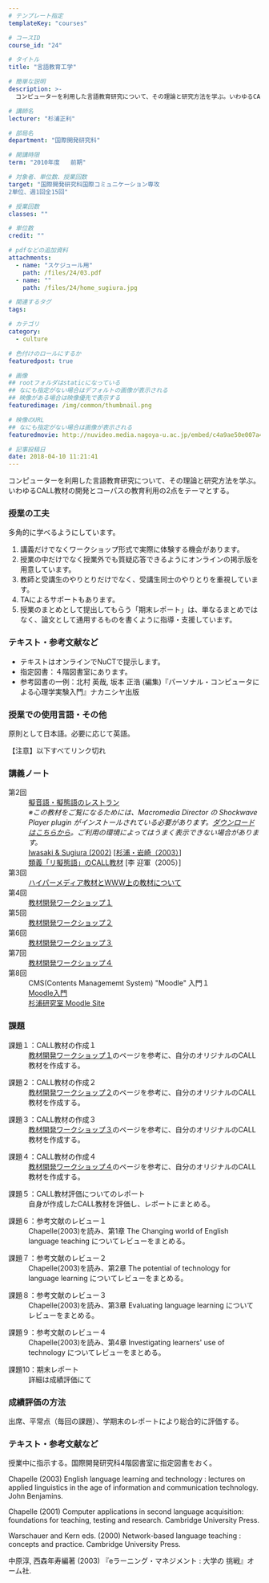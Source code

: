 ```yaml
---
# テンプレート指定
templateKey: "courses"

# コースID
course_id: "24"

# タイトル
title: "言語教育工学"

# 簡単な説明
description: >-
  コンピューターを利用した言語教育研究について、その理論と研究方法を学ぶ。いわゆるCALL教材の開発とコーパスの教育利用の2点をテーマとする。...

# 講師名
lecturer: "杉浦正利"

# 部局名
department: "国際開発研究科"

# 開講時限
term: "2010年度	前期"

# 対象者、単位数、授業回数
target: "国際開発研究科国際コミュニケーション専攻
2単位、週1回全15回"

# 授業回数
classes: ""

# 単位数
credit: ""

# pdfなどの追加資料
attachments: 
  - name: "スケジュール用" 
    path: /files/24/03.pdf
  - name: "" 
    path: /files/24/home_sugiura.jpg

# 関連するタグ
tags:

# カテゴリ
category:
  - culture

# 色付けのロールにするか
featuredpost: true

# 画像
## rootフォルダはstaticになっている
## なにも指定がない場合はデフォルトの画像が表示される
## 映像がある場合は映像優先で表示する
featuredimage: /img/common/thumbnail.png

# 映像のURL
## なにも指定がない場合は画像が表示される
featuredmovie: http://nuvideo.media.nagoya-u.ac.jp/embed/c4a9ae50e007a41163170f0a0e56e585dc89fe50

# 記事投稿日
date: 2018-04-10 11:21:41
---
```


コンピューターを利用した言語教育研究について、その理論と研究方法を学ぶ。いわゆるCALL教材の開発とコーパスの教育利用の2点をテーマとする。

### 授業の工夫

多角的に学べるようにしています。

1. 講義だけでなくワークショップ形式で実際に体験する機会があります。
2. 授業の中だけでなく授業外でも質疑応答できるようにオンラインの掲示版を用意しています。
3. 教師と受講生のやりとりだけでなく、受講生同士のやりとりを重視しています。
4. TAによるサポートもあります。
5. 授業のまとめとして提出してもらう「期末レポート」は、単なるまとめではなく、論文として通用するものを書くように指導・支援しています。



### テキスト・参考文献など

* テキストはオンラインでNuCTで提示します。
* 指定図書：４階図書室にあります。
* 参考図書の一例：北村 英哉, 坂本 正浩 (編集)『パーソナル・コンピュータによる心理学実験入門』ナカニシヤ出版

### 授業での使用言語・その他

原則として日本語。必要に応じて英語。



【注意】以下すべてリンク切れ

### 講義ノート

<dl>
<dt>
第2回

<dd>
<a href="http://oscar.gsid.nagoya-u.ac.jp/~sugiura/proj/giongogitaigo/demo/">擬音語・擬態語のレストラン</a><br /> <em>※この教材をご覧になるためには、Macromedia Director の Shockwave Player plugin がインストールされている必要があります。<a title="Shockwave Player Download Center" href="http://sdc.shockwave.com/shockwave/download/">ダウンロードはこちらから</a>。ご利用の環境によってはうまく表示できない場合があります。</em>
</dd>

<dd>
<a href="http://sugiura3.gsid.nagoya-u.ac.jp/~iwasaki/castelJ/ppt.files/frame.htm">Iwasaki & Sugiura (2002)</a> [<a title="PDF形式" href="http://www.gsid.nagoya-u.ac.jp/bpub/research/public/forum/23/01.pdf">杉浦・岩崎（2003）</a>]
</dd>

<dd>
<a href="http://sugiura-ken.gsid.nagoya-u.ac.jp/~m030321m/L-paper1021.html">類義「リ擬態語」のCALL教材</a> [李 迎軍（2005）]
</dd>
</dt>

<dt>
第3回

<dd>
<a href="http://sugiura3.gsid.nagoya-u.ac.jp/~sugiura/ed/2004/spring/thu3/hyperWWW.html">ハイパーメディア教材とWWW上の教材について</a>
</dd>
</dt>

<dt>
第4回

<dd>
<a href="http://sugiura3.gsid.nagoya-u.ac.jp/~sugiura/ed/2004/spring/thu3/CALLworkshop.html#1">教材開発ワークショップ１</a>
</dd>
</dt>

<dt>
第5回

<dd>
<a href="http://sugiura3.gsid.nagoya-u.ac.jp/~sugiura/ed/2004/spring/thu3/CALLworkshop.html#2">教材開発ワークショップ２</a>
</dd>
</dt>

<dt>
第6回

<dd>
<a href="http://sugiura3.gsid.nagoya-u.ac.jp/~sugiura/ed/2004/spring/thu3/CALLworkshop.html#3">教材開発ワークショップ３</a>
</dd>
</dt>

<dt>
第7回

<dd>
<a href="http://sugiura3.gsid.nagoya-u.ac.jp/~sugiura/ed/2004/spring/thu3/CALLworkshop.html#4">教材開発ワークショップ４</a>
</dd>
</dt>

<dt>
第8回

<dd>
CMS(Contents Managememt System) "Moodle" 入門１<br /> <a href="http://sugiura5.gsid.nagoya-u.ac.jp/%7Esakaue/ta/moodle/">Moodle入門</a><br /> <a href="http://call.gsid.nagoya-u.ac.jp/moodle/">杉浦研究室 Moodle Site</a>
</dd>
</dt>
</dl>

### 課題

<dl>
<dt>
課題１：CALL教材の作成１
</dt>

<dd>
<a href="http://sugiura3.gsid.nagoya-u.ac.jp/~sugiura/ed/2004/spring/thu3/CALLworkshop.html#1">教材開発ワークショップ１</a>のページを参考に、自分のオリジナルのCALL教材を作成する。
</dd>
</dl>

<dl>
<dt>
課題２：CALL教材の作成２
</dt>

<dd>
<a href="http://sugiura3.gsid.nagoya-u.ac.jp/~sugiura/ed/2004/spring/thu3/CALLworkshop.html#2">教材開発ワークショップ２</a>のページを参考に、自分のオリジナルのCALL教材を作成する。
</dd>
</dl>

<dl>
<dt>
課題３：CALL教材の作成３
</dt>

<dd>
<a href="http://sugiura3.gsid.nagoya-u.ac.jp/~sugiura/ed/2004/spring/thu3/CALLworkshop.html#3">教材開発ワークショップ３</a>のページを参考に、自分のオリジナルのCALL教材を作成する。
</dd>
</dl>

<dl>
<dt>
課題４：CALL教材の作成４
</dt>

<dd>
<a href="http://sugiura3.gsid.nagoya-u.ac.jp/~sugiura/ed/2004/spring/thu3/CALLworkshop.html#4">教材開発ワークショップ４</a>のページを参考に、自分のオリジナルのCALL教材を作成する。
</dd>
</dl>

<dl>
<dt>
課題５：CALL教材評価についてのレポート
</dt>

<dd>
自身が作成したCALL教材を評価し、レポートにまとめる。
</dd>
</dl>

<dl>
<dt>
課題６：参考文献のレビュー１
</dt>

<dd>
Chapelle(2003)を読み、第1章 The Changing world of English language teaching についてレビューをまとめる。
</dd>
</dl>

<dl>
<dt>
課題７：参考文献のレビュー２
</dt>

<dd>
Chapelle(2003)を読み、第2章 The potential of technology for language learning についてレビューをまとめる。
</dd>
</dl>

<dl>
<dt>
課題８：参考文献のレビュー３
</dt>

<dd>
Chapelle(2003)を読み、第3章 Evaluating language learning についてレビューをまとめる。
</dd>
</dl>

<dl>
<dt>
課題９：参考文献のレビュー４
</dt>

<dd>
Chapelle(2003)を読み、第4章 Investigating learners' use of technology についてレビューをまとめる。
</dd>
</dl>

<dl>
<dt>
課題10：期末レポート
</dt>

<dd>
詳細は成績評価にて
</dd>
</dl>

### 成績評価の方法

出席、平常点（毎回の課題）、学期末のレポートにより総合的に評価する。

### テキスト・参考文献など

授業中に指示する。国際開発研究科4階図書室に指定図書をおく。

Chapelle (2003) English language learning and technology :  lectures on applied linguistics in the age of information and  communication technology. John Benjamins.

Chapelle (2001) Computer applications in second language acquisition: foundations for teaching, testing and research. Cambridge University Press.

Warschauer and Kern eds. (2000) Network-based language teaching : concepts and practice. Cambridge University Press.

中原淳, 西森年寿編著 (2003) 『eラーニング・マネジメント : 大学の 挑戦』オーム社.